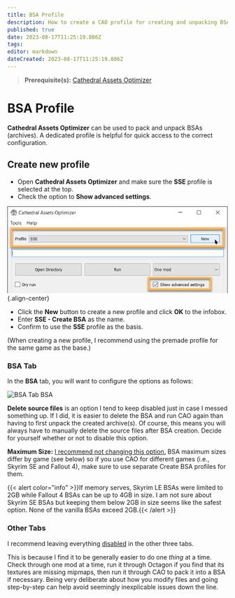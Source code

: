 ```yaml
---
title: BSA Profile
description: How to create a CAO profile for creating and unpacking BSAs.
published: true
date: 2023-08-17T11:25:19.886Z
tags: 
editor: markdown
dateCreated: 2023-08-17T11:25:19.886Z
---
```


> **Prerequisite(s):** [Cathedral Assets Optimizer](/tools/cao)

# BSA Profile

**Cathedral Assets Optimizer** can be used to pack and unpack BSAs (archives). A dedicated profile is helpful for quick access to the correct configuration.

## Create new profile

- Open **Cathedral Assets Optimizer** and make sure the **SSE** profile is selected at the top.
- Check the option to **Show advanced settings**.

![cao-sse-profile.png](/tools/cao-sse-profile.png){.align-center}

- Click the **New** button to create a new profile and click **OK** to the infobox.
- Enter **SSE - Create BSA** as the name.
- Confirm to use the **SSE** profile as the basis.

(When creating a new profile, I recommend using the premade profile for the same game as the base.)

### BSA Tab

In the **BSA** tab, you will want to configure the options as follows:

![BSA Tab BSA](/Pictures/skyforge/tool-setup/cao/bsa-profile-bsa.png)

**Delete source files** is an option I tend to keep disabled just in case I messed something up. If I did, it is easier to delete the BSA and run CAO again than having to first unpack the created archive(s). Of course, this means you will always have to manually delete the source files after BSA creation. Decide for yourself whether or not to disable this option.

**Maximum Size:** <u>I recommend not changing this option.</u> BSA maximum sizes differ by game (see below) so if you use CAO for different games (i.e., Skyrim SE and Fallout 4), make sure to use separate Create BSA profiles for them.

{{< alert color="info" >}}If memory serves, Skyrim LE BSAs were limited to 2GB while Fallout 4 BSAs can be up to 4GB in size. I am not sure about Skyrim SE BSAs but keeping them below 2GB in size seems like the safest option. None of the vanilla BSAs exceed 2GB.{{< /alert >}}

### Other Tabs

I recommend leaving everything <u>disabled</u> in the other three tabs.

This is because I find it to be generally easier to do one *thing* at a time. Check through one mod at a time, run it through Octagon if you find that its textures are missing mipmaps, then run it through CAO to pack it into a BSA if necessary. Being very deliberate about how you modify files and going step-by-step can help avoid seemingly inexplicable issues down the line.